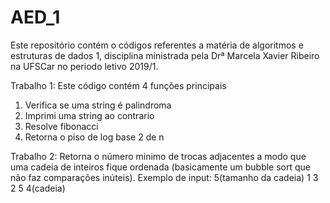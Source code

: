 # AED_1
Este repositório contém o códigos referentes a matéria de algoritmos e estruturas de dados 1, disciplina ministrada pela Drª Marcela Xavier Ribeiro na UFSCar no periodo letivo 2019/1.

Trabalho 1:
Este código contém 4 funções principais
1) Verifica se uma string é palindroma
2) Imprimi uma string ao contrario
3) Resolve fibonacci
4) Retorna o piso de log base 2 de n

Trabalho 2:
Retorna o número minimo de trocas adjacentes a modo que uma cadeia de inteiros fique ordenada (basicamente um bubble sort que não faz comparações inúteis).
Exemplo de input: 5(tamanho da cadeia) 1 3 2 5 4(cadeia)
